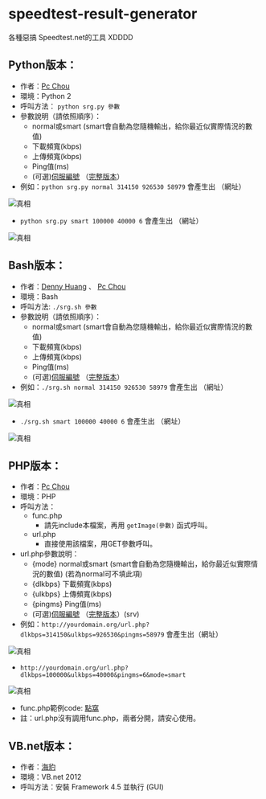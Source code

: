 speedtest-result-generator
===============

各種惡搞 Speedtest.net的工具 XDDDD

Python版本：
------------------

* 作者：[Pc Chou](http://about.me/pcchou)
* 環境：Python 2
* 呼叫方法： `python srg.py 參數`
* 參數說明（請依照順序）：
  * normal或smart (smart會自動為您隨機輸出，給你最近似實際情況的數值)
  * 下載頻寬(kbps)
  * 上傳頻寬(kbps)
  * Ping值(ms)
  * (可選)[伺服編號](http://paste.ubuntu.com/8410453/) （[完整版本](http://www.speedtest.net/speedtest-servers-static.php)）
* 例如：`python srg.py normal 314150 926530 58979` 會產生出 （網址）

![真相](http://www.speedtest.net/result/3781272742.png)

* `python srg.py smart 100000 40000 6` 會產生出 （網址）

![真相](http://www.speedtest.net/result/3783836539.png)

Bash版本：
------------------

* 作者：[Denny Huang](https://github.com/denny0223) 、 [Pc Chou](http://about.me/pcchou)
* 環境：Bash
* 呼叫方法: `./srg.sh 參數`
* 參數說明（請依照順序）：
  * normal或smart (smart會自動為您隨機輸出，給你最近似實際情況的數值)
  * 下載頻寬(kbps)
  * 上傳頻寬(kbps)
  * Ping值(ms)
  * (可選)[伺服編號](http://paste.ubuntu.com/8410453/) （[完整版本](http://www.speedtest.net/speedtest-servers-static.php)）
* 例如：`./srg.sh normal 314150 926530 58979` 會產生出 （網址）

![真相](http://www.speedtest.net/result/3782546990.png)

* `./srg.sh smart 100000 40000 6` 會產生出 （網址）

![真相](http://www.speedtest.net/result/3783838355.png)

PHP版本：
------------------

* 作者：[Pc Chou](http://about.me/pcchou)
* 環境：PHP
* 呼叫方法：
  * func.php
    * 請先include本檔案，再用 `getImage(參數)` 函式呼叫。
  * url.php
    * 直接使用該檔案，用GET參數呼叫。
* url.php參數說明：
  * {mode} normal或smart (smart會自動為您隨機輸出，給你最近似實際情況的數值) (若為normal可不填此項)
  * {dlkbps} 下載頻寬(kbps)
  * {ulkbps} 上傳頻寬(kbps)
  * {pingms} Ping值(ms)
  * (可選)[伺服編號](http://paste.ubuntu.com/8410453/) （[完整版本](http://www.speedtest.net/speedtest-servers-static.php)）(srv)
* 例如：`http://yourdomain.org/url.php?dlkbps=314150&ulkbps=926530&pingms=58979` 會產生出（網址）

![真相](http://www.speedtest.net/result/3782546990.png)

* `http://yourdomain.org/url.php?dlkbps=100000&ulkbps=40000&pingms=6&mode=smart`

![真相](http://www.speedtest.net/result/3783848922.png)

* func.php範例code: [點窩](http://pastebin.com/FUnA0G0F)
* 註：url.php沒有調用func.php，兩者分開，請安心使用。

VB.net版本：
------------------

* 作者：[海豹](http://about.me/seadog007)
* 環境：VB.net 2012
* 呼叫方法：安裝 Framework 4.5 並執行 (GUI)
